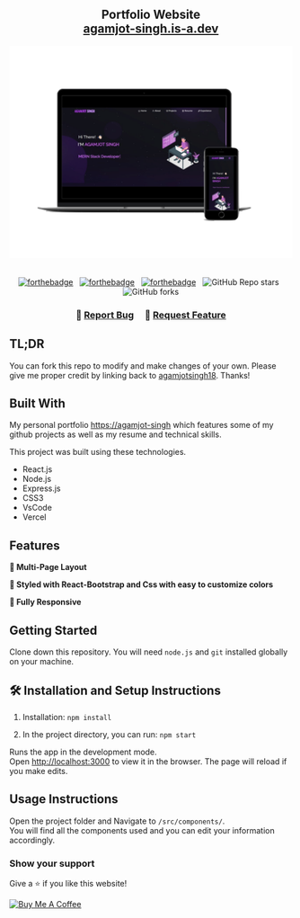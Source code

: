 <h2 align="center">
  Portfolio Website <br/>
  <a href="https://agamjot-singh.is-a.dev/" target="_blank">agamjot-singh.is-a.dev</a>
</h2>
<div align="center">
  <img alt="Demo" src="./Images/readme-img1.png" />
</div>

<br/>

<center>

[![forthebadge](https://forthebadge.com/images/badges/built-with-love.svg)](https://forthebadge.com) &nbsp;
[![forthebadge](https://forthebadge.com/images/badges/made-with-javascript.svg)](https://forthebadge.com) &nbsp;
[![forthebadge](https://forthebadge.com/images/badges/open-source.svg)](https://forthebadge.com) &nbsp;
![GitHub Repo stars](https://img.shields.io/github/stars/agamjotsingh18/agamjot-singh?color=red&logo=github&style=for-the-badge) &nbsp;
![GitHub forks](https://img.shields.io/github/forks/agamjotsingh18/agamjot-singh?color=red&logo=github&style=for-the-badge)

</center>

<h3 align="center">
    🔹
    <a href="https://github.com/agamjotsingh18/agamjot-singh/issues">Report Bug</a> &nbsp; &nbsp;
    🔹
    <a href="https://github.com/agamjotsingh18/agamjot-singh/issues">Request Feature</a>
</h3>

## TL;DR

You can fork this repo to modify and make changes of your own. Please give me proper credit by linking back to [agamjotsingh18](https://github.com/agamjotsingh18/agamjot-singh). Thanks!

## Built With

My personal portfolio <a href="https://agamjot-singh.is-a.dev/" target="_blank">https://agamjot-singh</a> which features some of my github projects as well as my resume and technical skills.<br/>

This project was built using these technologies.

- React.js
- Node.js
- Express.js
- CSS3
- VsCode
- Vercel

## Features

**📖 Multi-Page Layout**

**🎨 Styled with React-Bootstrap and Css with easy to customize colors**

**📱 Fully Responsive**

## Getting Started

Clone down this repository. You will need `node.js` and `git` installed globally on your machine.

## 🛠 Installation and Setup Instructions

1. Installation: `npm install`

2. In the project directory, you can run: `npm start`

Runs the app in the development mode.\
Open [http://localhost:3000](http://localhost:3000) to view it in the browser.
The page will reload if you make edits.

## Usage Instructions

Open the project folder and Navigate to `/src/components/`. <br/>
You will find all the components used and you can edit your information accordingly.

### Show your support

Give a ⭐ if you like this website!

<a href="https://www.buymeacoffee.com/AgamjotSingh" target="_blank"><img src="https://cdn.buymeacoffee.com/buttons/v2/default-violet.png" alt="Buy Me A Coffee" height= "60px" width= "217px" ></a>
